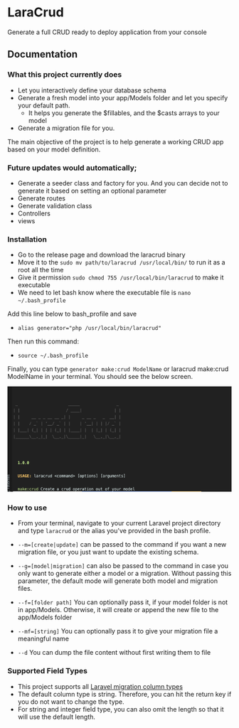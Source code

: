 # LaraCrud
Generate a full CRUD ready to deploy application from your console
## Documentation

### What this project currently does
- Let you interactively define your database schema
- Generate a fresh model into your app/Models folder and let you specify your default path.
  - It helps you generate the $fillables, and the $casts arrays to your model
- Generate a migration file for you.

The main objective of the project is to help generate a working CRUD app based on your model definition.

### Future updates would automatically;
- Generate a seeder class and  factory for you. And you can decide not to generate it based on setting an optional parameter
- Generate routes
- Generate validation class
- Controllers
- views

### Installation
- Go to the release page and download the laracrud binary
- Move it to the `sudo mv path/to/laracrud /usr/local/bin/` to run it as a root all the time
- Give it permission `sudo chmod 755 /usr/local/bin/laracrud` to make it executable
- We need to let bash know where the executable file is `nano ~/.bash_profile`

Add this line below to bash_profile and save
- `alias generator="php /usr/local/bin/laracrud"`

Then run this command:
- `source ~/.bash_profile`

Finally, you can type `generator make:crud ModelName` or laracrud make:crud ModelName in your terminal. You should see the below screen.

![alt text](https://github.com/olotintemitope/LaraCrud/blob/master/laracrud.png  "Laracrud console")

### How to use
- From your terminal, navigate to your current Laravel project directory and type `laracrud` or the alias you've provided in the bash profile.
- `--m=[create|update]` can be passed to the command if you want a new migration file, or you just
want to update the existing schema.
- `--g=[model|migration]` can also be passed to the command in case you only want to generate either
a model or a migration. Without passing this parameter, the default mode will generate
both model and migration files.

- `--f=[folder path]` You can optionally pass it, if your model folder is not in app/Models. Otherwise, it will create or append 
the new file to the app/Models folder

- `--mf=[string]` You can optionally pass it to give your migration file a meaningful name

- `--d` You can dump the file content without first writing them to file
### Supported Field Types
- This project supports all [Laravel migration column types](https://laravel.com/docs/5.5/migrations#creating-columns)
- The default column type is string. Therefore, you can hit the return key if you do not want to
change the type.
- For string and integer field type, you can also omit the length so that it will use the default
length.

